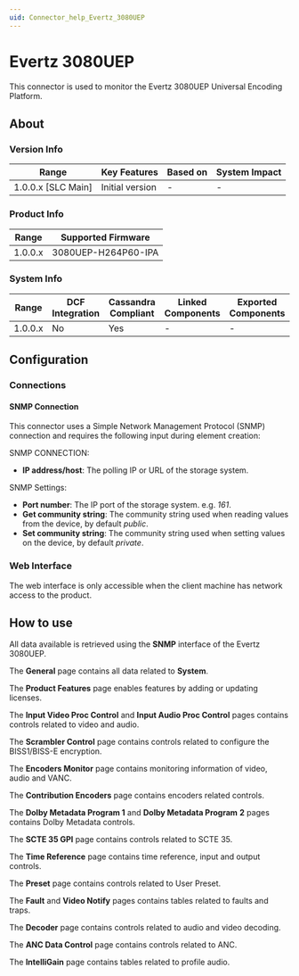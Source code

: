 ```yaml
---
uid: Connector_help_Evertz_3080UEP
---
```


# Evertz 3080UEP

This connector is used to monitor the Evertz 3080UEP Universal Encoding Platform.

## About

### Version Info

| Range                | Key Features     | Based on     | System Impact     |
|----------------------|------------------|--------------|-------------------|
| 1.0.0.x [SLC Main]   | Initial version  | -            | -                 |

### Product Info

| Range     | Supported Firmware     |
|-----------|------------------------|
| 1.0.0.x   | 3080UEP-H264P60-IPA    |

### System Info

| Range     | DCF Integration     | Cassandra Compliant     | Linked Components     | Exported Components     |
|-----------|---------------------|-------------------------|-----------------------|-------------------------|
| 1.0.0.x   | No                  | Yes                     | -                     | -                       |

## Configuration

### Connections

#### SNMP Connection

This connector uses a Simple Network Management Protocol (SNMP) connection and requires the following input during element creation:

SNMP CONNECTION:

- **IP address/host**: The polling IP or URL of the storage system.

SNMP Settings:

- **Port number**: The IP port of the storage system. e.g. *161*.
- **Get community string**: The community string used when reading values from the device, by default *public*.
- **Set community string**: The community string used when setting values on the device, by default *private*.

### Web Interface

The web interface is only accessible when the client machine has network access to the product.

## How to use

All data available is retrieved using the **SNMP** interface of the Evertz 3080UEP.

The **General** page contains all data related to **System**.

The **Product Features** page enables features by adding or updating licenses.

The **Input Video Proc Control** and **Input Audio Proc Control** pages contains controls related to video and audio.

The **Scrambler Control** page contains controls related to configure the BISS1/BISS-E encryption.

The **Encoders Monitor** page contains monitoring information of video, audio and VANC.

The **Contribution Encoders** page contains encoders related controls.

The **Dolby Metadata Program 1** and **Dolby Metadata Program** **2** pages contains Dolby Metadata controls.

The **SCTE 35 GPI** page contains controls related to SCTE 35.

The **Time Reference** page contains time reference, input and output controls.

The **Preset** page contains controls related to User Preset.

The **Fault** and **Video Notify** pages contains tables related to faults and traps.

The **Decoder** page contains controls related to audio and video decoding.

The **ANC Data Control** page contains controls related to ANC.

The **IntelliGain** page contains tables related to profile audio.
